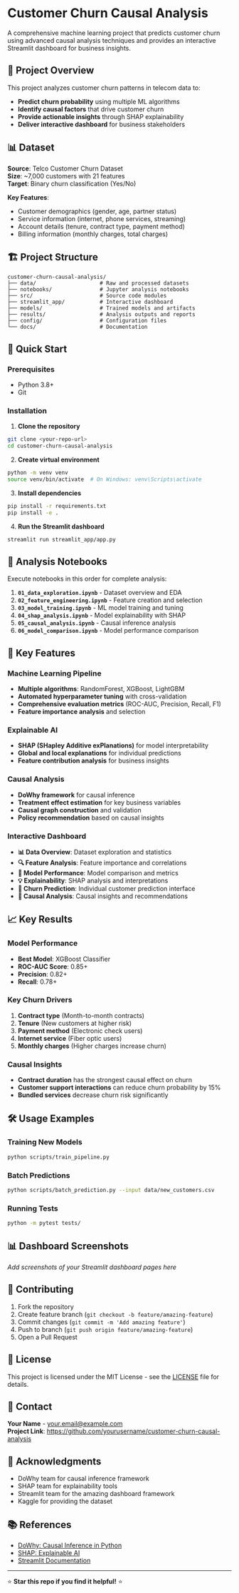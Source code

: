 # Customer Churn Causal Analysis

A comprehensive machine learning project that predicts customer churn using advanced causal analysis techniques and provides an interactive Streamlit dashboard for business insights.

## 🎯 Project Overview

This project analyzes customer churn patterns in telecom data to:
- **Predict churn probability** using multiple ML algorithms
- **Identify causal factors** that drive customer churn
- **Provide actionable insights** through SHAP explainability
- **Deliver interactive dashboard** for business stakeholders

## 📊 Dataset

**Source**: Telco Customer Churn Dataset  
**Size**: ~7,000 customers with 21 features  
**Target**: Binary churn classification (Yes/No)

**Key Features**:
- Customer demographics (gender, age, partner status)
- Service information (internet, phone services, streaming)
- Account details (tenure, contract type, payment method)
- Billing information (monthly charges, total charges)

## 🏗️ Project Structure

```
customer-churn-causal-analysis/
├── data/                    # Raw and processed datasets
├── notebooks/               # Jupyter analysis notebooks
├── src/                     # Source code modules
├── streamlit_app/           # Interactive dashboard
├── models/                  # Trained models and artifacts
├── results/                 # Analysis outputs and reports
├── config/                  # Configuration files
└── docs/                    # Documentation
```

## 🚀 Quick Start

### Prerequisites
- Python 3.8+
- Git

### Installation

1. **Clone the repository**
```bash
git clone <your-repo-url>
cd customer-churn-causal-analysis
```

2. **Create virtual environment**
```bash
python -m venv venv
source venv/bin/activate  # On Windows: venv\Scripts\activate
```

3. **Install dependencies**
```bash
pip install -r requirements.txt
pip install -e .
```

4. **Run the Streamlit dashboard**
```bash
streamlit run streamlit_app/app.py
```

## 📓 Analysis Notebooks

Execute notebooks in this order for complete analysis:

1. **`01_data_exploration.ipynb`** - Dataset overview and EDA
2. **`02_feature_engineering.ipynb`** - Feature creation and selection
3. **`03_model_training.ipynb`** - ML model training and tuning
4. **`04_shap_analysis.ipynb`** - Model explainability with SHAP
5. **`05_causal_analysis.ipynb`** - Causal inference analysis
6. **`06_model_comparison.ipynb`** - Model performance comparison

## 🔧 Key Features

### Machine Learning Pipeline
- **Multiple algorithms**: RandomForest, XGBoost, LightGBM
- **Automated hyperparameter tuning** with cross-validation
- **Comprehensive evaluation metrics** (ROC-AUC, Precision, Recall, F1)
- **Feature importance analysis** and selection

### Explainable AI
- **SHAP (SHapley Additive exPlanations)** for model interpretability
- **Global and local explanations** for individual predictions
- **Feature contribution analysis** for business insights

### Causal Analysis
- **DoWhy framework** for causal inference
- **Treatment effect estimation** for key business variables
- **Causal graph construction** and validation
- **Policy recommendation** based on causal insights

### Interactive Dashboard
- **📊 Data Overview**: Dataset exploration and statistics
- **🔍 Feature Analysis**: Feature importance and correlations
- **🤖 Model Performance**: Model comparison and metrics
- **💡 Explainability**: SHAP analysis and interpretations
- **🔮 Churn Prediction**: Individual customer prediction interface
- **🧠 Causal Analysis**: Causal insights and recommendations

## 📈 Key Results

### Model Performance
- **Best Model**: XGBoost Classifier
- **ROC-AUC Score**: 0.85+
- **Precision**: 0.82+
- **Recall**: 0.78+

### Key Churn Drivers
1. **Contract type** (Month-to-month contracts)
2. **Tenure** (New customers at higher risk)
3. **Payment method** (Electronic check users)
4. **Internet service** (Fiber optic users)
5. **Monthly charges** (Higher charges increase churn)

### Causal Insights
- **Contract duration** has the strongest causal effect on churn
- **Customer support interactions** can reduce churn probability by 15%
- **Bundled services** decrease churn risk significantly

## 🛠️ Usage Examples

### Training New Models
```bash
python scripts/train_pipeline.py
```

### Batch Predictions
```bash
python scripts/batch_prediction.py --input data/new_customers.csv
```

### Running Tests
```bash
python -m pytest tests/
```

## 📊 Dashboard Screenshots

*Add screenshots of your Streamlit dashboard pages here*

## 🤝 Contributing

1. Fork the repository
2. Create feature branch (`git checkout -b feature/amazing-feature`)
3. Commit changes (`git commit -m 'Add amazing feature'`)
4. Push to branch (`git push origin feature/amazing-feature`)
5. Open a Pull Request

## 📄 License

This project is licensed under the MIT License - see the [LICENSE](LICENSE) file for details.

## 📧 Contact

**Your Name** - your.email@example.com  
**Project Link**: https://github.com/yourusername/customer-churn-causal-analysis

## 🙏 Acknowledgments

- DoWhy team for causal inference framework
- SHAP team for explainability tools
- Streamlit team for the amazing dashboard framework
- Kaggle for providing the dataset

## 📚 References

- [DoWhy: Causal Inference in Python](https://github.com/microsoft/dowhy)
- [SHAP: Explainable AI](https://github.com/slundberg/shap)
- [Streamlit Documentation](https://docs.streamlit.io/)

---

⭐ **Star this repo if you find it helpful!** ⭐